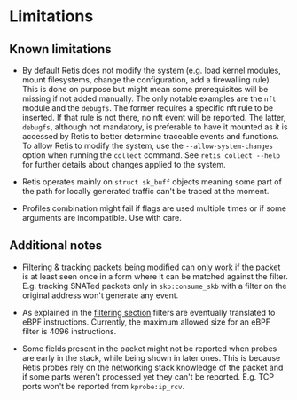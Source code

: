 # Limitations

## Known limitations

- By default Retis does not modify the system (e.g. load kernel modules, mount
  filesystems, change the configuration, add a firewalling rule). This is done
  on purpose but might mean some prerequisites will be missing if not added
  manually. The only notable examples are the `nft` module and the `debugfs`.
  The former requires a specific nft rule to be inserted. If that rule is not
  there, no nft event will be reported. The latter, `debugfs`, although not
  mandatory, is preferable to have it mounted as it is accessed by Retis to
  better determine traceable events and functions.
  To allow Retis to modify the system, use the `--allow-system-changes` option
  when running the `collect` command.
  See `retis collect --help` for further details about changes applied to the
  system.

- Retis operates mainly on `struct sk_buff` objects meaning some part of the path
  for locally generated traffic can't be traced at the moment.

- Profiles combination might fail if flags are used multiple times or if some
  arguments are incompatible. Use with care.

## Additional notes

- Filtering & tracking packets being modified can only work if the packet is at
  least seen once in a form where it can be matched against the filter. E.g.
  tracking SNATed packets only in `skb:consume_skb` with a filter on the
  original address won't generate any event.

- As explained in the [filtering section](https://retis.readthedocs.io/en/stable/#filtering)
  filters are eventually translated to eBPF instructions. Currently, the maximum
  allowed size for an eBPF filter is 4096 instructions.

- Some fields present in the packet might not be reported when probes are early
  in the stack, while being shown in later ones. This is because Retis probes
  rely on the networking stack knowledge of the packet and if some parts weren't
  processed yet they can't be reported. E.g. TCP ports won't be reported from
  `kprobe:ip_rcv`.
